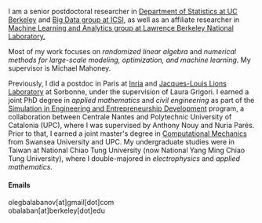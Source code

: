 I am a senior postdoctoral researcher in [Department of Statistics at UC Berkeley](https://statistics.berkeley.edu/) and [Big Data group at ICSI](https://www.icsi.berkeley.edu/icsi/groups/big-data), as well as an affiliate researcher in [Machine Learning and Analytics group at Lawrence Berkeley National Laboratory.](https://vis.lbl.gov)

Most of my work focuses on *randomized linear algebra* and *numerical methods for large-scale modeling, optimization, and machine learning*. My supervisor is Michael Mahoney.

Previously, I did a postdoc in Paris at [Inria](https://www.inria.fr/en) and [Jacques-Louis Lions Laboratory](https://www.ljll.fr/en/the-laboratory/) at Sorbonne, under the supervision of Laura Grigori. I earned a joint PhD degree in *applied mathematics* and *civil engineering* as part of the [Simulation in Engineering and Entrepreneurship Development](https://www.cimne.com/emjd-seed/) program, a collaboration between Centrale Nantes  and Polytechnic University of Catalonia (UPC), where I was supervised by Anthony Nouy and Nuria Parés. Prior to that, I earned a joint master's degree in [Computational Mechanics](https://www.upc.edu/en/masters/erasmus-mundus-computational-mechanics) from Swansea University and UPC. My undergraduate studies were in Taiwan at National Chiao Tung University (now National Yang Ming Chiao Tung University), where I double-majored in *electrophysics* and *applied mathematics*.


#### Emails
olegbalabanov[at]gmail[dot]com <br>
obalaban[at]berkeley[dot]edu



